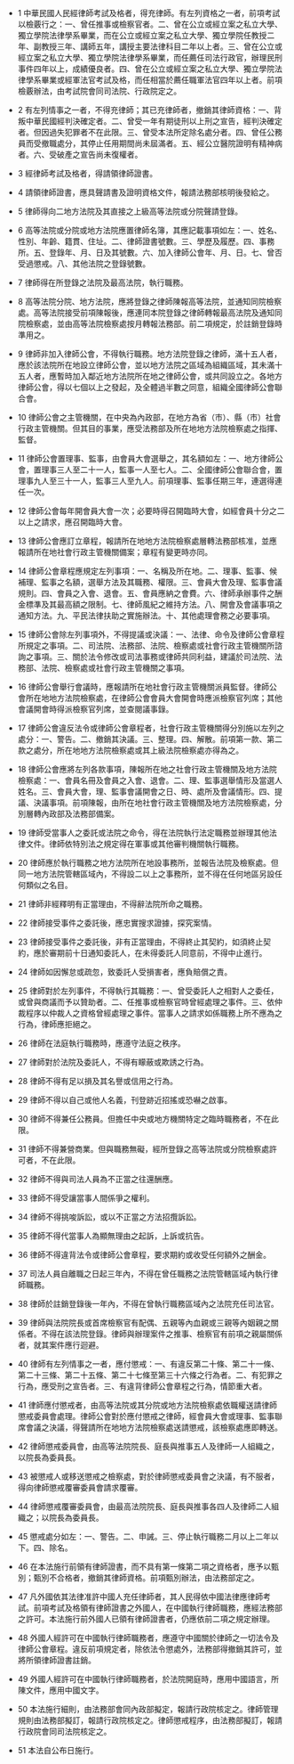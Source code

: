 * 1 中華民國人民經律師考試及格者，得充律師。有左列資格之一者，前項考試以檢覈行之：一、曾任推事或檢察官者。二、曾在公立或經立案之私立大學、獨立學院法律學系畢業，而在公立或經立案之私立大學、獨立學院任教授二年、副教授三年、講師五年，講授主要法律科目二年以上者。三、曾在公立或經立案之私立大學、獨立學院法律學系畢業，而任薦任司法行政官，辦理民刑事件四年以上，成績優良者。四、曾在公立或經立案之私立大學、獨立學院法律學系畢業或經軍法官考試及格，而任相當於薦任職軍法官四年以上者。前項檢覈辦法，由考試院會同司法院、行政院定之。

* 2 有左列情事之一者，不得充律師；其已充律師者，撤銷其律師資格：一、背叛中華民國經判決確定者。二、曾受一年有期徒刑以上刑之宣告，經判決確定者。但因過失犯罪者不在此限。三、曾受本法所定除名處分者。四、曾任公務員而受撤職處分，其停止任用期間尚未屆滿者。五、經公立醫院證明有精神病者。六、受破產之宣告尚未復權者。

* 3 經律師考試及格者，得請領律師證書。

* 4 請領律師證書，應具聲請書及證明資格文件，報請法務部核明後發給之。

* 5 律師得向二地方法院及其直接之上級高等法院或分院聲請登錄。

* 6 高等法院或分院或地方法院應置律師名簿，其應記載事項如左：一、姓名、性別、年齡、籍貫、住址。二、律師證書號數。三、學歷及履歷。四、事務所。五、登錄年、月、日及其號數。六、加入律師公會年、月、日。七、曾否受過懲戒。八、其他法院之登錄號數。

* 7 律師得在所登錄之法院及最高法院，執行職務。

* 8 高等法院分院、地方法院，應將登錄之律師陳報高等法院，並通知同院檢察處。高等法院接受前項陳報後，應連同本院登錄之律師轉報最高法院及通知同院檢察處，並由高等法院檢察處按月轉報法務部。前二項規定，於註銷登錄時準用之。

* 9 律師非加入律師公會，不得執行職務。地方法院登錄之律師，滿十五人者，應於該法院所在地設立律師公會，並以地方法院之區域為組織區域，其未滿十五人者，應暫時加入鄰近地方法院所在地之律師公會，或共同設立之。各地方律師公會，得以七個以上之發起，及全體過半數之同意，組織全國律師公會聯合會。

* 10 律師公會之主管機關，在中央為內政部，在地方為省（市）、縣（市）社會行政主管機關。但其目的事業，應受法務部及所在地地方法院檢察處之指揮、監督。

* 11 律師公會置理事、監事，由會員大會選舉之，其名額如左：一、地方律師公會，置理事三人至二十一人，監事一人至七人。二、全國律師公會聯合會，置理事九人至三十一人，監事三人至九人。前項理事、監事任期三年，連選得連任一次。

* 12 律師公會每年開會員大會一次；必要時得召開臨時大會，如經會員十分之二以上之請求，應召開臨時大會。

* 13 律師公會應訂立章程，報請所在地地方法院檢察處層轉法務部核准，並應報請所在地社會行政主管機關備案；章程有變更時亦同。

* 14 律師公會章程應規定左列事項：一、名稱及所在地。二、理事、監事、候補理、監事之名額，選舉方法及其職務、權限。三、會員大會及理、監事會議規則。四、會員之入會、退會。五、會員應納之會費。六、律師承辦事件之酬金標準及其最高額之限制。七、律師風紀之維持方法。八、開會及會議事項之通知方法。九、平民法律扶助之實施辦法。十、其他處理會務之必要事項。

* 15 律師公會除左列事項外，不得提議或決議：一、法律、命令及律師公會章程所規定之事項。二、司法院、法務部、法院、檢察處或社會行政主管機關所諮詢之事項。三、關於法令修改或司法事務或律師共同利益，建議於司法院、法務部、法院、檢察處或社會行政主管機關之事項。

* 16 律師公會舉行會議時，應報請所在地社會行政主管機關派員監督。律師公會所在地地方法院檢察處，在律師公會會員大會開會時應派檢察官列席；其他會議開會時得派檢察官列席，並查閱議事錄。

* 17 律師公會違反法令或律師公會章程者，社會行政主管機關得分別施以左列之處分：一、警告。二、撤銷其決議。三、整理。四、解散。前項第一款、第二款之處分，所在地地方法院檢察處或其上級法院檢察處亦得為之。

* 18 律師公會應將左列各款事項，陳報所在地之社會行政主管機關及地方法院檢察處：一、會員名冊及會員之入會、退會。二、理、監事選舉情形及當選人姓名。三、會員大會，理、監事會議開會之日、時、處所及會議情形。四、提議、決議事項。前項陳報，由所在地社會行政主管機關及地方法院檢察處，分別層轉內政部及法務部備案。

* 19 律師受當事人之委託或法院之命令，得在法院執行法定職務並辦理其他法律文件。律師依特別法之規定得在軍事或其他審判機關執行職務。

* 20 律師應於執行職務之地方法院所在地設事務所，並報告法院及檢察處。但同一地方法院管轄區域內，不得設二以上之事務所，並不得在任何地區另設任何類似之名目。

* 21 律師非經釋明有正當理由，不得辭法院所命之職務。

* 22 律師接受事件之委託後，應忠實搜求證據，探究案情。

* 23 律師接受事件之委託後，非有正當理由，不得終止其契約，如須終止契約，應於審期前十日通知委託人，在未得委託人同意前，不得中止進行。

* 24 律師如因懈怠或疏忽，致委託人受損害者，應負賠償之責。

* 25 律師對於左列事件，不得執行其職務：一、曾受委託人之相對人之委任，或曾與商議而予以贊助者。二、任推事或檢察官時曾經處理之事件。三、依仲裁程序以仲裁人之資格曾經處理之事件。當事人之請求如係職務上所不應為之行為，律師應拒絕之。

* 26 律師在法庭執行職務時，應遵守法庭之秩序。

* 27 律師對於法院及委託人，不得有矇蔽或欺誘之行為。

* 28 律師不得有足以損及其名譽或信用之行為。

* 29 律師不得以自己或他人名義，刊登跡近招搖或恐嚇之啟事。

* 30 律師不得兼任公務員。但擔任中央或地方機關特定之臨時職務者，不在此限。

* 31 律師不得兼營商業。但與職務無礙，經所登錄之高等法院或分院檢察處許可者，不在此限。

* 32 律師不得與司法人員為不正當之往還酬應。

* 33 律師不得受讓當事人間係爭之權利。

* 34 律師不得挑唆訴訟，或以不正當之方法招攬訴訟。

* 35 律師不得代當事人為顯無理由之起訴，上訴或抗告。

* 36 律師不得違背法令或律師公會章程，要求期約或收受任何額外之酬金。

* 37 司法人員自離職之日起三年內，不得在曾任職務之法院管轄區域內執行律師職務。

* 38 律師於註銷登錄後一年內，不得在曾執行職務區域內之法院充任司法官。

* 39 律師與法院院長或首席檢察官有配偶、五親等內血親或三親等內姻親之關係者。不得在該法院登錄。律師與辦理案件之推事、檢察官有前項之親屬關係者，就其案件應行迴避。

* 40 律師有左列情事之一者，應付懲戒：一、有違反第二十條、第二十一條、第二十三條、第二十五條、第二十七條至第三十六條之行為者。二、有犯罪之行為，應受刑之宣告者。三、有違背律師公會章程之行為，情節重大者。

* 41 律師應付懲戒者，由高等法院或其分院或地方法院檢察處依職權送請律師懲戒委員會處理。律師公會對於應付懲戒之律師，經會員大會或理事、監事聯席會議之決議，得聲請所在地地方法院檢察處送請懲戒，該檢察處應即轉送。

* 42 律師懲戒委員會，由高等法院院長、庭長與推事五人及律師一人組織之，以院長為委員長。

* 43 被懲戒人或移送懲戒之檢察處，對於律師懲戒委員會之決議，有不服者，得向律師懲戒覆審委員會請求覆審。

* 44 律師懲戒覆審委員會，由最高法院院長、庭長與推事各四人及律師二人組織之；以院長為委員長。

* 45 懲戒處分如左：一、警告。二、申誡。三、停止執行職務二月以上二年以下。四、除名。

* 46 在本法施行前領有律師證書，而不具有第一條第二項之資格者，應予以甄別；甄別不合格者，撤銷其律師資格。前項甄別辦法，由法務部定之。

* 47 凡外國依其法律准許中國人充任律師者，其人民得依中國法律應律師考試。前項考試及格領有律師證書之外國人，在中國執行律師職務，應經法務部之許可。本法施行前外國人已領有律師證書者，仍應依前二項之規定辦理。

* 48 外國人經許可在中國執行律師職務者，應遵守中國關於律師之一切法令及律師公會章程。違反前項規定者，除依法令懲處外，法務部得撤銷其許可，並將所領律師證書註銷。

* 49 外國人經許可在中國執行律師職務者，於法院開庭時，應用中國語言，所陳文件，應用中國文字。

* 50 本法施行細則，由法務部會同內政部擬定，報請行政院核定之。律師管理規則由法務部擬訂，報請行政院核定之。律師懲戒程序，由法務部擬訂，報請行政院會同司法院核定之。

* 51 本法自公布日施行。

